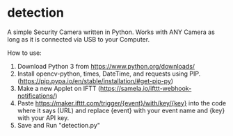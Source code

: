 # detection
A simple Security Camera written in Python.
Works with ANY Camera as long as it is connected via USB to your Computer.

How to use:
1. Download Python 3 from https://www.python.org/downloads/
2. Install opencv-python, times, DateTime, and requests using PIP. (https://pip.pypa.io/en/stable/installation/#get-pip-py)
3. Make a new Applet on IFTT (https://samela.io/ifttt-webhook-notifications/)
4. Paste https://maker.ifttt.com/trigger/{event}/with/key/{key} into the code where it says (URL) and replace {event} with your event name and {key} with your API key.
5. Save and Run "detection.py"
